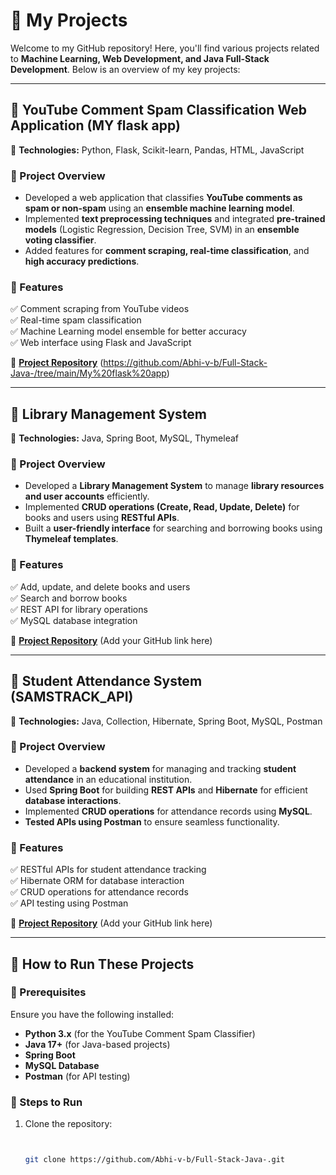 # 🚀 My Projects

Welcome to my GitHub repository! Here, you'll find various projects related to **Machine Learning, Web Development, and Java Full-Stack Development**. Below is an overview of my key projects:

---

## 📌 YouTube Comment Spam Classification Web Application (MY flask app) 
🔹 **Technologies:** Python, Flask, Scikit-learn, Pandas, HTML, JavaScript  

### 🔹 Project Overview  
- Developed a web application that classifies **YouTube comments as spam or non-spam** using an **ensemble machine learning model**.  
- Implemented **text preprocessing techniques** and integrated **pre-trained models** (Logistic Regression, Decision Tree, SVM) in an **ensemble voting classifier**.  
- Added features for **comment scraping, real-time classification**, and **high accuracy predictions**.  

### 🔹 Features  
✅ Comment scraping from YouTube videos  
✅ Real-time spam classification  
✅ Machine Learning model ensemble for better accuracy  
✅ Web interface using Flask and JavaScript  

🔗 **[Project Repository](#)** (https://github.com/Abhi-v-b/Full-Stack-Java-/tree/main/My%20flask%20app)

---

## 📌 Library Management System  
🔹 **Technologies:** Java, Spring Boot, MySQL, Thymeleaf  

### 🔹 Project Overview  
- Developed a **Library Management System** to manage **library resources and user accounts** efficiently.  
- Implemented **CRUD operations (Create, Read, Update, Delete)** for books and users using **RESTful APIs**.  
- Built a **user-friendly interface** for searching and borrowing books using **Thymeleaf templates**.  

### 🔹 Features  
✅ Add, update, and delete books and users  
✅ Search and borrow books  
✅ REST API for library operations  
✅ MySQL database integration  

🔗 **[Project Repository](#)** (Add your GitHub link here)

---

## 📌 Student Attendance System  (SAMSTRACK_API)
🔹 **Technologies:** Java, Collection, Hibernate, Spring Boot, MySQL, Postman  

### 🔹 Project Overview  
- Developed a **backend system** for managing and tracking **student attendance** in an educational institution.  
- Used **Spring Boot** for building **REST APIs** and **Hibernate** for efficient **database interactions**.  
- Implemented **CRUD operations** for attendance records using **MySQL**.  
- **Tested APIs using Postman** to ensure seamless functionality.  

### 🔹 Features  
✅ RESTful APIs for student attendance tracking  
✅ Hibernate ORM for database interaction  
✅ CRUD operations for attendance records  
✅ API testing using Postman  

🔗 **[Project Repository](#)** (Add your GitHub link here)

---

## 📌 How to Run These Projects

### **🔹 Prerequisites**
Ensure you have the following installed:
- **Python 3.x** (for the YouTube Comment Spam Classifier)
- **Java 17+** (for Java-based projects)
- **Spring Boot**
- **MySQL Database**
- **Postman** (for API testing)

### **🔹 Steps to Run**
1. Clone the repository:  
   ```bash


   git clone https://github.com/Abhi-v-b/Full-Stack-Java-.git

